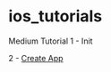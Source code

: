 # ios_tutorials
Medium Tutorial
1 - Init
  
2 - [Create App](https://github.com/numanayhan/ios_tutorials/tree/developer/Panda/101/CreateApp)
